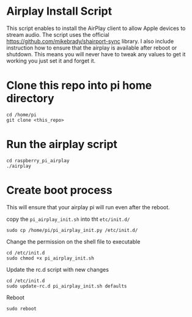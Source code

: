 # Airplay Install Script

This script enables to install the AirPlay client to allow Apple devices to stream audio. The script uses the 
official https://github.com/mikebrady/shairport-sync library. I also include instruction how to ensure that the airplay is available after reboot or shutdown. This means you will never have to tweak any values to get it working you just set it and forget it.

# Clone this repo into pi home directory
```
cd /home/pi
git clone <this_repo>
```
# Run the airplay script
```
cd raspberry_pi_airplay
./airplay
```
# Create boot process
This will ensure that your airplay pi will run even after the reboot.

copy the `pi_airplay_init.sh` into tht `etc/init.d/`
```
sudo cp /home/pi/pi_airplay_init.py /etc/init.d/
```
Change the permission on the shell file to executable
```
cd /etc/init.d
sudo chmod +x pi_airplay_init.sh
```
Update the rc.d script with new changes
```
cd /etc/init.d
sudo update-rc.d pi_airplay_init.sh defaults
```
Reboot
```
sudo reboot
```
